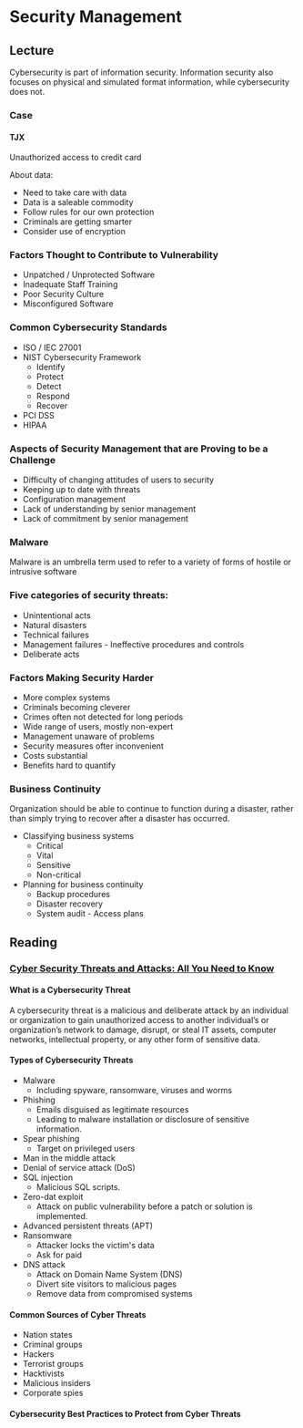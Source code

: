 # Security Management

## Lecture

Cybersecurity is part of information security. Information security also focuses on physical and simulated format information, while cybersecurity does not.


### Case
#### TJX

Unauthorized access to credit card

About data:
- Need to take care with data
- Data is a saleable commodity
- Follow rules for our own protection
- Criminals are getting smarter
- Consider use of encryption

### Factors Thought to Contribute to Vulnerability

- Unpatched / Unprotected Software
- Inadequate Staff Training
- Poor Security Culture
- Misconfigured Software

### Common Cybersecurity Standards
- ISO / IEC 27001
- NIST Cybersecurity Framework
  - Identify
  - Protect
  - Detect
  - Respond
  - Recover
- PCI DSS
- HIPAA




### Aspects of Security Management that are Proving to be a Challenge 
- Difficulty of changing attitudes of users to security
- Keeping up to date with threats
- Configuration management
- Lack of understanding by senior management
- Lack of commitment by senior management

### Malware
Malware is an umbrella term used to refer to a variety of forms of hostile or intrusive software

### Five categories of security threats:
- Unintentional acts
- Natural disasters
- Technical failures
- Management failures - Ineffective procedures and controls
- Deliberate acts


### Factors Making Security Harder
- More complex systems
- Criminals becoming cleverer
- Crimes often not detected for long periods
- Wide range of users, mostly non-expert
- Management unaware of problems
- Security measures ofter inconvenient
- Costs substantial
- Benefits hard to quantify


### Business Continuity

Organization should be able to continue to function during a disaster, rather than simply trying to recover after a disaster has occurred.

- Classifying business systems
  - Critical
  - Vital
  - Sensitive
  - Non-critical
- Planning for business continuity
  - Backup procedures
  - Disaster recovery
  - System audit - Access plans



## Reading
### [Cyber Security Threats and Attacks: All You Need to Know](https://www.stealthlabs.com/blog/cyber-security-threats-all-you-need-to-know/)

#### What is a Cybersecurity Threat
A cybersecurity threat is a malicious and deliberate attack by an individual or organization to gain unauthorized access to another individual’s or organization’s network to damage, disrupt, or steal IT assets, computer networks, intellectual property, or any other form of sensitive data.


#### Types of Cybersecurity Threats
- Malware
  - Including spyware, ransomware, viruses and worms
- Phishing
  - Emails disguised as legitimate resources
  - Leading to malware installation or disclosure of sensitive information.
- Spear phishing
  - Target on privileged users
- Man in the middle attack
- Denial of service attack (DoS)
- SQL injection
  - Malicious SQL scripts.
- Zero-dat exploit
  - Attack on public vulnerability before a patch or solution is implemented.
- Advanced persistent threats (APT)
- Ransomware
  - Attacker locks the victim's data
  - Ask for paid
- DNS attack
  - Attack on Domain Name System (DNS)
  - Divert site visitors to malicious pages
  - Remove data from compromised systems

#### Common Sources of Cyber Threats
- Nation states
- Criminal groups
- Hackers
- Terrorist groups
- Hacktivists
- Malicious insiders
- Corporate spies
#### Cybersecurity Best Practices to Protect from Cyber Threats
